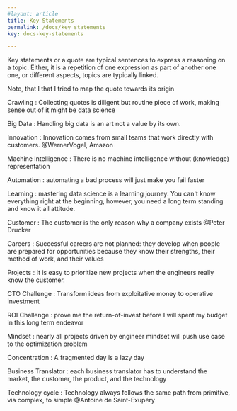```yaml
---
#layout: article
title: Key Statements
permalink: /docs/key_statements
key: docs-key-statements

---
```

Key statements or a quote are typical sentences to express a reasoning on a topic. Either, it is a repetition of one expression as part of another one one, or different aspects, topics are typically linked.

Note, that I that I tried to map the quote towards its origin  

Crawling
: Collecting quotes is diligent but routine piece of work, making sense out of it might be data science   

Big Data
: Handling big data is an art not a value by its own.

Innovation
: Innovation comes from small teams that work directly with customers. @WernerVogel, Amazon

Machine Intelligence
: There is no machine intelligence without (knowledge) representation

Automation
: automating a bad process will just make you fail faster

Learning
: mastering data science is a learning journey. You can't know everything right at the beginning, however, you need a long term standing and know it all attitude.


Customer
: The customer is the only reason why a company exists @Peter Drucker

Careers
: Successful careers are not planned: they develop when people are prepared for opportunities because they know their strengths, their method of work, and their values

Projects
: It is easy to prioritize new projects when the engineers really know the customer.

CTO Challenge
: Transform ideas from exploitative money to operative investment

ROI Challenge
: prove me the return-of-invest before I will spent my budget in this long term endeavor

Mindset
: nearly all projects driven by engineer mindset will push use case to the optimization problem

Concentration
: A fragmented day is a lazy day

Business Translator
: each business translator has to understand the market, the customer, the product, and the technology

Technology cycle
: Technology always follows the same path from primitive, via complex, to simple
@Antoine de Saint-Exupéry
